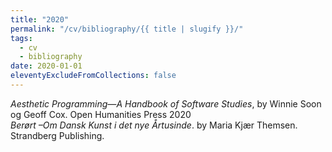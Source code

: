```yaml
---
title: "2020"
permalink: "/cv/bibliography/{{ title | slugify }}/"
tags:
  - cv
  - bibliography
date: 2020-01-01
eleventyExcludeFromCollections: false
---
```


<em>Aesthetic Programming—A Handbook of Software Studies</em>, by Winnie Soon og Geoff Cox. Open Humanities Press 2020<br/>
<em>Berørt –Om Dansk Kunst i det nye Årtusinde</em>. by Maria Kjær Themsen. Strandberg Publishing.